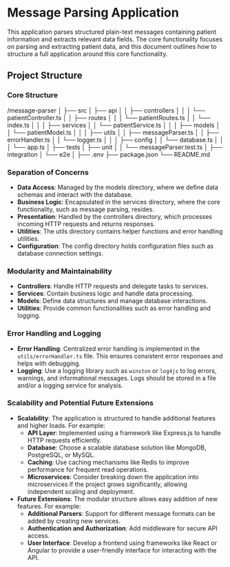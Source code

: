 # Message Parsing Application

This application parses structured plain-text messages containing patient information and extracts relevant data fields. The core functionality focuses on parsing and extracting patient data, and this document outlines how to structure a full application around this core functionality.

## Project Structure
### Core Structure

/message-parser
│
├── src
│   ├── api
│   │   ├── controllers
│   │   │   └── patientController.ts
│   │   ├── routes
│   │   │   └── patientRoutes.ts
│   │   └── index.ts
│   │
│   ├── services
│   │   └── patientService.ts
│   │
│   ├── models
│   │   └── patientModel.ts
│   │
│   ├── utils
│   │   ├── messageParser.ts
│   │   ├── errorHandler.ts
│   │   └── logger.ts
│   │
│   ├── config
│   │   └── database.ts
│   │
│   └── app.ts
│
├── tests
│   ├── unit
│   │   └── messageParser.test.ts
│   ├── integration
│   └── e2e
│
├── .env
├── package.json
└── README.md


### Separation of Concerns

- **Data Access**: Managed by the models directory, where we define data schemas and interact with the database.
- **Business Logic**: Encapsulated in the services directory, where the core functionality, such as message parsing, resides.
- **Presentation**: Handled by the controllers directory, which processes incoming HTTP requests and returns responses.
- **Utilities**: The utils directory contains helper functions and error handling utilities.
- **Configuration**: The config directory holds configuration files such as database connection settings.

### Modularity and Maintainability

- **Controllers**: Handle HTTP requests and delegate tasks to services.
- **Services**: Contain business logic and handle data processing.
- **Models**: Define data structures and manage database interactions.
- **Utilities**: Provide common functionalities such as error handling and logging.

### Error Handling and Logging

- **Error Handling**: Centralized error handling is implemented in the `utils/errorHandler.ts` file. This ensures consistent error responses and helps with debugging.
- **Logging**: Use a logging library such as `winston` or `log4js` to log errors, warnings, and informational messages. Logs should be stored in a file and/or a logging service for analysis.

### Scalability and Potential Future Extensions

- **Scalability**: The application is structured to handle additional features and higher loads. For example:
  - **API Layer**: Implemented using a framework like Express.js to handle HTTP requests efficiently.
  - **Database**: Choose a scalable database solution like MongoDB, PostgreSQL, or MySQL.
  - **Caching**: Use caching mechanisms like Redis to improve performance for frequent read operations.
  - **Microservices**: Consider breaking down the application into microservices if the project grows significantly, allowing independent scaling and deployment.
- **Future Extensions**: The modular structure allows easy addition of new features. For example:
  - **Additional Parsers**: Support for different message formats can be added by creating new services.
  - **Authentication and Authorization**: Add middleware for secure API access.
  - **User Interface**: Develop a frontend using frameworks like React or Angular to provide a user-friendly interface for interacting with the API.